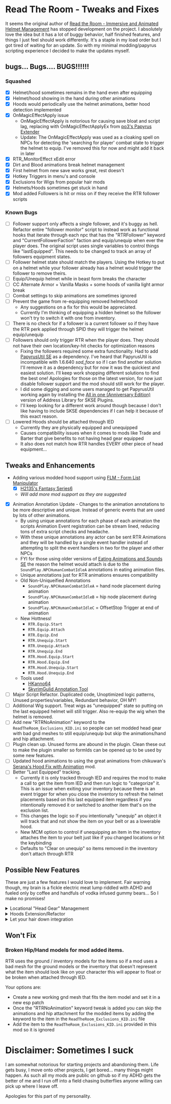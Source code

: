 # Read The Room - Tweaks and Fixes

It seems the original author of [Read the Room - Immersive and Animated Helmet Management](https://www.nexusmods.com/skyrimspecialedition/mods/77605) has stopped development on the project.
I absolutely love the idea but it has a lot of buggy behavior, half finished features, and things I just feel should work differently. It's a staple in my load order but I got tired of waiting for an update. So with my minimal modding/papyrus scripting experience I decided to make the updates myself.

## bugs... Bugs.... BUGS!!!!!!

### Squashed

- [x] Helmet/hood sometimes remains in the hand even after equipping
- [x] Helmet/hood showing in the hand during other animations
- [x] Hoods would periodically use the helmet animations, better hood detection implemented
- [x] OnMagicEffectApply issue 
  - OnMagicEffectApply is notorious for causing save bloat and script lag, replacing with OnMagicEffectApplyEx from [po3's Papyrus Extender](https://www.nexusmods.com/skyrimspecialedition/mods/22854)
  - Update: The OnMagicEffectApply was used as a cloaking spell on NPCs for detecting the 'searching for player' combat state to trigger the helmet to equip. I've removed this for now and might add it back in later  
- [x] RTR_MonitorEffect xEdit error
- [x] Dirt and Blood animations break helmet management
- [x] First helmet from new save works great, rest doesn't
- [x] Hotkey Triggers in menu's and console
- [x] Exclusions for Wigs from popular hair mods
- [x] Helmets/Hoods sometimes get stuck in hand
- [x] Mod added Followers is hit or miss on if they receive the RTR follower scripts 

### Known Bugs

- [ ] Follower support only affects a single follower, and it's buggy as hell. Refactor entire "follower monitor" script to instead work as functional hooks that iterate through each npc that has the "RTRFollower" keyword and "CurrentFollowerFaction" faction and equip/unequip when ever the player does. The original script uses single variables to control things like "lastEquipped". This needs to be changed to track an array of followers equipment states.
- [ ] Follower helmet state should match the players. Using the Hotkey to put on a helmet while your follower already has a helmet would trigger the follower to remove theirs.
- [ ] Equip/Unequip helmet while in beast form breaks the character
- [ ] CC Alternate Armor + Vanilla Masks + some hoods of vanilla light armor break
- [ ] Combat settings to skip animations are sometimes ignored
- [ ] Prevent the game from re-equipping removed helmet/hood
    - Any suggestions on a fix for this would be appreciated. 
    - Currently I'm thinking of equipping a hidden helmet so the follower won't try to switch it with one from inventory.
- [ ] There is no check for if a follower is a current follower so if they have the RTR perk applied through SPID they will trigger the helmet equip/unequip
- [ ] Followers should only trigger RTR when the player does. They should not have their own location/key-hit checks for optimization reasons
  - Fixing the followers required some extra functionality. Had to add [PapyrusUtil SE](https://www.nexusmods.com/skyrimspecialedition/mods/13048) as a dependency. I've heard that PapyrusUtil is incompatible with 1.6.640 *sad_face* so if I can find another solution I'll remove it as a dependency but for now it was the quickiest and easiest solution. I'll keep work shopping different solutions to find the best one! Apologies for those on the latest version, for now just disable follower support and the mod should still work for the player.
  - I did some digging and some users managed to get PapyrusUtil working again by installing the [All in one (Anniversary Edition)](https://www.nexusmods.com/skyrimspecialedition/mods/32444?tab=files) version of Address Library for SKSE Plugins. 
  - I'll keep looking for a different work around though because I don't like having to include SKSE dependencies if I can help it because of this exact reason.
- [ ] Lowered Hoods should be attached through IED
  - Currently they are physically equipped and unequipped
  - Causes compatibility issues when it comes to mods like Trade and Barter that give benefits to not having head gear equipped
  - It also does not match how RTR handles EVERY other piece of head equipment...

## Tweaks and Enhancements

- Adding various modded hood support using [FLM - Form List Manipulator](https://www.nexusmods.com/skyrimspecialedition/mods/74037)
  - [x] [H2135's Fantasy Series6](https://www.patreon.com/posts/sse-h2135s-cbbe-39697683)
  - *Will add more mod support as they are suggested*
- [x] Animation Annotation Update - Changes to the animation annotations to be more descriptive and unique. Instead of generic events that are used by lots of other animations.
  - By using unique annotations for each phase of each animation the scripts Animation Event registration can be stream lined, reducing tons of extra script checks and headache.
  - With these unique annotations any actor can be sent RTR Animations and they will be handled by a single event handler instead of attempting to split the event handlers in two for the player and other NPCs
  - FYI for those using older versions of [Eating Animations and Sounds SE](https://www.nexusmods.com/skyrimspecialedition/mods/42602) the reason the helmet would attach is due to the `SoundPlay.NPCHumanCombatIdleA` annotations in eating animation files. 
  - Unique annotations just for RTR animations ensures compatibility
  - Old Non-Uniqueified Annotations
    - `SoundPlay.NPCHumanCombatIdleA` = hand node placement during animation
    - `SoundPlay.NPCHumanCombatIdleB` = hip node placement during animation
    - `SoundPlay.NPCHumanCombatIdleC` = OffsetStop Trigger at end of animation 
  - New Hottness!
    - `RTR.Equip.Start`
    - `RTR.Equip.Attach`
    - `RTR.Equip.End`
    - `RTR.Unequip.Start`
    - `RTR.Unequip.Attach`
    - `RTR.Unequip.End`
    - `RTR.Hood.Equip.Start`
    - `RTR.Hood.Equip.End`
    - `RTR.Hood.Unequip.Start`
    - `RTR.Hood.Unequip.End`
  - Tools used
    - [HKanno64](https://www.nexusmods.com/skyrimspecialedition/mods/54244)
    - [SkyrimGulid Annotation Tool](https://www.skyrim-guild.com/guides/skyrimannotationtool)
- [ ] Major Script Refactor. Duplicated code, Unoptimized logic patterns, Unused properties/variables, Redundant behavior, OH MY!
- [ ] Additional Wig support. Treat wigs as "unequipped" state so putting on the last equipped helmet will still trigger. Also re-equip the wig when the helmet is removed.
- [ ] Add new "RTRNoAnimation" keyword to the `ReadTheRoom_Exclusions_KID.ini` so people can set modded head gear with bad gnd meshes to still equip/unequip but skip the animations/hand and hip attachment.
- [ ] Plugin clean up. Unused forms are abound in the plugin. Clean these out to make the plugin smaller so formIds can be opened up to be used by some new features.
- [ ] Updated hood animations to using the great animations from chikuwan's [Serana's Hood Fix with Animation](https://www.nexusmods.com/skyrimspecialedition/mods/80336) mod.
- [ ] Better "Last Equipped" tracking. 
  - Currently it is only tracked through IED and requires the mod to make a call to get the item from IED and then run logic to "categorize" it. This is an issue when exiting your inventory because there is an event trigger for when you close the inventory to refresh the helmet placements based on this last equipped item regardless if you intentionally removed it or switched to another item that's on the exclusion list. 
  - This changes the logic so if you intentionally "unequip" an object it will track that and not show the item on your belt or as a lowerable hood. 
  - New MCM option to control if unequipping an item in the inventory attaches the item to your belt just like if you changed locations or hit the keybinding
  - Defaults to "Clear on unequip" so items removed in the inventory don't attach through RTR

## Possible New Features

These are just a few features I would love to implement. Fair warning though, my brain is a fickle electric meat lump riddled with ADHD and fueled only by coffee and handfuls of vodka infused gummy bears... So I make no promises!

<details>
  <summary>Locational "Head Gear" Management</summary>

  I use wigs all the time for both my character and followers. I like to have followers in particular have different wigged outfits (manged by NFF) for towns and homes and then wear their helmets while out in the wilderness. I feel like Read the Room is the most logical place for head gear specific locational management. Why should it only be equipping and unequipping? We should be able to assign specific head gear for location types just like we set if we should have a helmet or not per location type.

  This feature would allow users to set "unequipped" items per location type in the MCM. Followers would of course be included in this MCM allowing you to set "no helmet" head gear for you and your followers based off of location type.
  
  Example use cases:
  
    - Setting a hat or circlet with a speech enchantment while in town
    - Have a wig that represents your hair being "up" while in town for you or your followers
    - Having a hat or wig for more comfortable locations like home or inns

  **Note** I realize this feature is kind of a dumbed down version of the popular [Let Your Hair Down](https://www.nexusmods.com/skyrimspecialedition/mods/81444) mod but it would work better for follower management. 
  
  **Additional Note** I also realize this feature may come with TONS of conflict possibilities with other mods especially those that specialize in outfit management, so this is more for people like me who don't really change outfits that often and just want to "read the room" when it comes to what's on my characters head.  

  A shout out to Dint999 for having a KICK ASS selection of hairs that all have corresponding equitable wigs. Be sure to check out his [Patreon](https://www.patreon.com/dint999/posts)!

</details>

<details>
  <summary>Hoods Extension/Refactor</summary>

  An overhaul to the current Lowerable Hoods feature. In the current implementation, Hoods are tracked through two form lists that have to be a one to one for the list of hoods that can be "lowerable" and a list of hoods that represent the "lowered" version. 

  I want to change this to utilize an external JSON file that makes it easier see the hood and lowered hood associations. I want to also provide an extension to the MCM menu that lets you manipulate this list. For compatibility the scripts will merge JSON files following a naming convention so mod authors can provide their own patches easily without having to overwrite the main JSON file. Changes from the MCM will be saved to a custom JSON file so they persist between saves.

  The naming convention will be something like "{UNIQUE NAME}_RTRHoods.json". Provided JSON files will be "Vanilla_RTRHoods.json" and "CUSTOM_RTRHoods.json". Any MCM changes are saved in the "CUSTOM_RTRHoods.json" file.

  Example JSON format:

  ```json
  {
    hoods: [
      { 
        "hood": {
          "editorId": "ArmorThievesGuildHelmetPlayer",
          "plugin": "Skyrim.esm",
          "formId": "0xD3AC5",
        },
        "lowered": {
          "editorId": "RTR_Lowered_ArmorThievesGuildHelmetVar",
          "plugin": "ReadTheRoom.esp",
          "formId": "0x936",
        }
      },
      { 
        "hood": {
          "editorId": "EnchClothesRobesMageHoodAdept",
          "plugin": "Skyrim.esm",
          "formId": "0x10DD3C",
        },
        "lowered": {
          "editorId": "RTR_Lowered_ClothesRobesMageAdeptHood",
          "plugin": "ReadTheRoom.esp",
          "formId": "0x93B",
        }
      },
    ]
  }
  ```

  **NOTE** It is possible I might not use JSON but instead follow some similar formatting that other popular frameworks use like SPID, KID, FLM, etc... but we'll cross that bridge when I get around to this feature.

</details>

<details>
  <summary>Let your hair down integration</summary>

  I personally don't use "Let your hair down" so I would need to test to see what kind of incompatibilities need to be handled given that the two are so similar.

</details>

## Won't Fix

### Broken Hip/Hand models for mod added items. 
  
  RTR uses the ground / inventory models for the items so if a mod uses a bad mesh for the ground models or the inventory that doesn't represent what the item should look like on your character this will appear to float or be broken when attached through IED.
  
  Your options are:
  
  - Create a new working gnd mesh that fits the item model and set it in a new esp patch
  - Once the "RTRNoAnimation" keyword tweak is added you can skip the animations and hip attachment for the modded items by adding the keyword to the item in the `ReadTheRoom_Exclusions_KID.ini` file
  - Add the item to the `ReadTheRoom_Exclusions_KID.ini` provided in this mod so it is ignored


# Disclaimer: Sometimes I suck

I am somewhat notorious for starting projects and abandoning them. Life gets busy, I move onto other projects, I get bored... many things might happen.
As such all my mods are public on github so if my ADHD gets the better of me and I run off into a field chasing butterflies anyone willing can pick up where I leave off.

Apologies for this part of my personality. 
